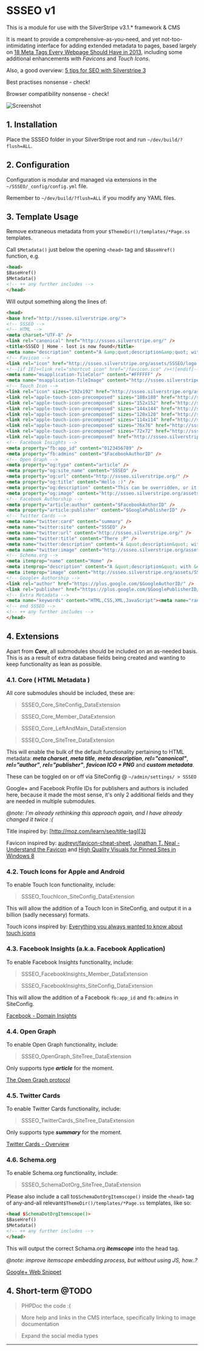 SSSEO v1
========

This is a module for use with the SilverStripe v3.1.* framework & CMS

It is meant to provide a comprehensive-as-you-need, and yet not-too-intimidating interface for adding extended metadata to pages, based largely on [18 Meta Tags Every Webpage Should Have in 2013][1], including some additional enhancements with _Favicons_ and _Touch Icons_.

Also, a good overview: [5 tips for SEO with Silverstripe 3][2]

Best practises nonsense - check!

Browser compatibility nonsense - check!

![Screenshot](composer-screenshot.png)

## 1. Installation

Place the SSSEO folder in your SilverStripe root and run `~/dev/build/?flush=ALL`.

## 2. Configuration

Configuration is modular and managed via extensions in the `~/SSSEO/_config/config.yml` file.

Remember to `~/dev/build/?flush=ALL` if you modify any YAML files.

## 3. Template Usage

Remove extraneous metadata from your `$ThemeDir()/templates/*Page.ss` templates.

Call `$Metadata()` just below the opening `<head>` tag and `$BaseHref()` function, e.g.

```html
<head>
$BaseHref()
$Metadata()
<!-- ++ any further includes -->
</head>
```

Will output something along the lines of:

```html
<head>
<base href="http://ssseo.silverstripe.org/">
<!-- SSSEO -->
<!-- HTML -->
<meta charset="UTF-8" />
<link rel="canonical" href="http://ssseo.silverstripe.org/" />
<title>SSSEO | Home - lost is now found</title>
<meta name="description" content="A &amp;quot;description&amp;quot; with &amp;#039;both&amp;#039; quotes in &amp;amp; some | other &amp;lt;nonsense&amp;gt;" />
<!-- Favicon -->
<link rel="icon" href="http://ssseo.silverstripe.org/assets/SSSEO/logo.png" />
<!--[if IE]><link rel="shortcut icon" href="/favicon.ico" /><![endif]-->
<meta name="msapplication-TileColor" content="#FFFFFF" />
<meta name="msapplication-TileImage" content="http://ssseo.silverstripe.org/assets/SSSEO/logo.png" />
<!-- Touch Icon -->
<link rel="icon" sizes="192x192" href="http://ssseo.silverstripe.org/assets/SSSEO/TouchIcon/_resampled/SetSize192192-logo.png">
<link rel="apple-touch-icon-precomposed" sizes="180x180" href="http://ssseo.silverstripe.org/assets/SSSEO/TouchIcon/_resampled/SetSize180180-logo.png">
<link rel="apple-touch-icon-precomposed" sizes="152x152" href="http://ssseo.silverstripe.org/assets/SSSEO/TouchIcon/logo.png">
<link rel="apple-touch-icon-precomposed" sizes="144x144" href="http://ssseo.silverstripe.org/assets/SSSEO/TouchIcon/_resampled/SetSize144144-logo.png">
<link rel="apple-touch-icon-precomposed" sizes="120x120" href="http://ssseo.silverstripe.org/assets/SSSEO/TouchIcon/_resampled/SetSize120120-logo.png">
<link rel="apple-touch-icon-precomposed" sizes="114x114" href="http://ssseo.silverstripe.org/assets/SSSEO/TouchIcon/_resampled/SetSize114114-logo.png">
<link rel="apple-touch-icon-precomposed" sizes="76x76" href="http://ssseo.silverstripe.org/assets/SSSEO/TouchIcon/_resampled/SetSize7676-logo.png">
<link rel="apple-touch-icon-precomposed" sizes="72x72" href="http://ssseo.silverstripe.org/assets/SSSEO/TouchIcon/_resampled/SetSize7272-logo.png">
<link rel="apple-touch-icon-precomposed" href="http://ssseo.silverstripe.org/assets/SSSEO/TouchIcon/_resampled/SetSize5757-logo.png"><!-- 57×57px -->
<!-- Facebook Insights -->
<meta property="fb:app_id" content="0123456789" />
<meta property="fb:admins" content="$FacebookAuthorID" />
<!-- Open Graph -->
<meta property="og:type" content="article" />
<meta property="og:site_name" content="SSSEO" />
<meta property="og:url" content="http://ssseo.silverstripe.org/" />
<meta property="og:title" content="Hello :)" />
<meta property="og:description" content="This can be overridden, or it will default to &#039;&lt;meta name=&quot;description&quot;&#039;... /&gt;" />
<meta property="og:image" content="http://ssseo.silverstripe.org/assets/SSSEO/OpenGraph/test.jpg" />
<!-- Facebook Authorship -->
<meta property="article:author" content="$FacebookAuthorID" />
<meta property="article:publisher" content="$GooglePublisherID" />
<!-- Twitter Cards -->
<meta name="twitter:card" content="summary" />
<meta name="twitter:site" content="SSSEO" />
<meta name="twitter:url" content="http://ssseo.silverstripe.org/" />
<meta name="twitter:title" content="There ;P" />
<meta name="twitter:description" content="A &quot;description&quot; with &#039;both&#039; quotes in &amp; some | other &lt;nonsense&gt;" />
<meta name="twitter:image" content="http://ssseo.silverstripe.org/assets/SSSEO/TwitterCards/test.jpg" />
<!-- Schema.org -->
<meta itemprop="name" content="Home" />
<meta itemprop="description" content="A &quot;description&quot; with &#039;both&#039; quotes in &amp; some | other &lt;nonsense&gt;" />
<meta itemprop="image" content="http://ssseo.silverstripe.org/assets/SSSEO/SchemaDotOrg/test.jpg" />
<!-- Google+ Authorship -->
<link rel="author" href="https://plus.google.com/$GoogleAuthorID/" />
<link rel="publisher" href="https://plus.google.com/$GooglePublisherID/" />
<!-- Extra Metadata -->
<meta name="keywords" content="HTML,CSS,XML,JavaScript"><meta name="random" content="1, 2, 3...">
<!-- end SSSEO -->
<!-- ++ any further includes -->
</head>
```

## 4. Extensions

Apart from **_Core_**, all submodules should be included on an as-needed basis. This is as a result of extra database fields being created and wanting to keep functionality as lean as possible.

### 4.1. Core ( HTML Metadata )

All core submodules should be included, these are:

> SSSEO_Core_SiteConfig_DataExtension

> SSSEO_Core_Member_DataExtension

> SSSEO_Core_LeftAndMain_DataExtension

> SSSEO_Core_SiteTree_DataExtension

This will enable the bulk of the default functionality pertaining to HTML metadata: **_meta charset_**, **_meta title_**, **_meta description_**, **_rel="canonical"_**, **_rel="author"_**, **_rel="publisher"_**, **_favicon ICO + PNG_** and **_custom metadata_**.

These can be toggled on or off via SiteConfig @ `~/admin/settings/ > SSSEO`

Google+ and Facebook Profile IDs for publishers and authors is included here, because it made the most sense, it's only 2 additional fields and they are needed in multiple submodules.

_@note: I'm already rethinking this approach again, and I have already changed it twice :(_

Title inspired by: [http://moz.com/learn/seo/title-tag][3]

Favicon inspired by: [audreyr/favicon-cheat-sheet][4], [Jonathan T. Neal - Understand the Favicon][5] and [High Quality Visuals for Pinned Sites in Windows 8][6]

### 4.2. Touch Icons for Apple and Android

To enable Touch Icon functionality, include:

> SSSEO_TouchIcon_SiteConfig_DataExtension

This will allow the addition of a Touch Icon in SiteConfig, and output it in a billion (sadly necessary) formats.

Touch icons inspired by: [Everything you always wanted to know about touch icons][11]

### 4.3. Facebook Insights (a.k.a. Facebook Application)

To enable Facebook Insights functionality, include:

> SSSEO_FacebookInsights_Member_DataExtension

> SSSEO_FacebookInsights_SiteConfig_DataExtension

This will allow the addition of a Facebook `fb:app_id` and `fb:admins` in SiteConfig.

[Facebook - Domain Insights][7]

### 4.4. Open Graph

To enable Open Graph functionality, include:

> SSSEO_OpenGraph_SiteTree_DataExtension

Only supports type **_article_** for the moment.

[The Open Graph protocol][8]

### 4.5. Twitter Cards

To enable Twitter Cards functionality, include:

> SSSEO_TwitterCards_SiteTree_DataExtension

Only supports type **_summary_** for the moment.

[Twitter Cards - Overview][9]

### 4.6. Schema.org

To enable Schema.org functionality, include:

> SSSEO_SchemaDotOrg_SiteTree_DataExtension

Please also include a call to`$SchemaDotOrgItemscope()` inside the `<head>` tag of any-and-all relevant`$ThemeDir()/templates/*Page.ss` templates, like so:

```html
<head $SchemaDotOrgItemscope()>
$BaseHref()
$Metadata()
<!-- ++ any further includes -->
</head>
```

This will output the correct Schama.org **_itemscope_** into the head tag.

_@note: improve itemscope embedding process, but without using JS, how..?_

[Google+ Web Snippet][10]

## 4. Short-term @TODO

> PHPDoc the code :(

> More help and links in the CMS interface, specifically linking to image documentation

> Expand the social media types

---

[1]: https://www.iacquire.com/blog/18-meta-tags-every-webpage-should-have-in-2013
[2]: http://www.silverstripe.org/blog/5-tips-for-seo-with-silverstripe-3-/
[3]: http://moz.com/learn/seo/title-tag
[4]: https://github.com/audreyr/favicon-cheat-sheet
[5]: http://www.jonathantneal.com/blog/understand-the-favicon/
[6]: http://blogs.msdn.com/b/ie/archive/2012/06/08/high-quality-visuals-for-pinned-sites-in-windows-8.aspx
[7]: https://developers.facebook.com/docs/platforminsights/domains
[8]: http://ogp.me
[9]: https://dev.twitter.com/cards/overview
[10]: https://developers.google.com/+/web/snippet/
[11]: https://mathiasbynens.be/notes/touch-icons

